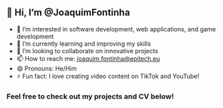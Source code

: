 ## 👋 Hi, I’m @JoaquimFontinha

- 👀 I’m interested in software development, web applications, and game development
- 🌱 I’m currently learning and improving my skills
- 💞️ I’m looking to collaborate on innovative projects
- 📫 How to reach me: joaquim.fontinha@epitech.eu
- 😄 Pronouns: He/Him
- ⚡ Fun fact: I love creating video content on TikTok and YouTube!

### Feel free to check out my projects and CV below!


<!---
![Description du GIF](https://media.giphy.com/media/aWtgmddZKvUjA2Rpl6/giphy.gif?cid=790b761191z30jtgzbolc2pfxsyap2gvxrkpmrm39xkejic4&ep=v1_stickers_search&rid=giphy.gif&ct=ts)
JoaquimFontinha/JoaquimFontinha is a ✨ special ✨ repository because its `README.md` (this file) appears on your GitHub profile.
You can click the Preview link to take a look at your changes.
--->
